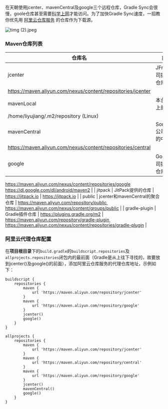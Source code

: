 
在天朝使用jcenter、mavenCentral及google三个远程仓库，Gradle Sync会很慢，goole仓库甚至需要[科学上网](https://github.com/hugetiny/awesome-vpn)才能访问。为了加快Gradle Sync速度，一招教你优先用 [阿里云仓库服务](https://maven.aliyun.com/mvn/view) 的仓库作为下载源。


![timg (2).jpeg](https://upload-images.jianshu.io/upload_images/18406403-19dfb490c1dcc92c.jpeg?imageMogr2/auto-orient/strip%7CimageView2/2/w/1240)

### Maven仓库列表
|  仓库名 | 简介  | 实际地址 | 使用地址 |
|  ----  | ----  | ----  | ----  |
| jcenter | JFrog公司提供的仓库 | http://jcenter.bintray.com | https://maven.aliyun.com/repository/jcenter 
https://maven.aliyun.com/nexus/content/repositories/jcenter |
| mavenLocal | 本台电脑上的仓库 | {USER_HOME}/.m2/repository | C:/Users/liyujiang/.m2/repository (Windows) 
/home/liyujiang/.m2/repository (Linux) |
| mavenCentral | Sonatype公司提供的中央库 | http://central.maven.org/maven2 | https://maven.aliyun.com/repository/central 
https://maven.aliyun.com/nexus/content/repositories/central |
| google | Google公司提供的仓库 | https://maven.google.com | https://maven.aliyun.com/repository/google 
https://maven.aliyun.com/nexus/content/repositories/google
https://dl.google.com/dl/android/maven2 |
| jitpack | JitPack提供的仓库 | https://jitpack.io | https://jitpack.io |
| public | jcenter和mavenCentral的聚合仓库 | https://maven.aliyun.com/repository/public 
https://maven.aliyun.com/nexus/content/groups/public |
| gradle-plugin | Gradle插件仓库 | https://plugins.gradle.org/m2 | https://maven.aliyun.com/repository/gradle-plugin 
https://maven.aliyun.com/nexus/content/repositories/gradle-plugin |

### 阿里云代理仓库配置

在**项目根目录**下的`build.gradle`的`buildscript.repositories`及`allprojects.repositories`闭包内的最前面（Gradle是从上往下寻找的，故要放到jcenter()及google()的前面），添加阿里云仓库服务的代理仓库地址，示例如下：

```
buildscript {
    repositories {
        maven {
            url 'https://maven.aliyun.com/repository/jcenter'
        }
        maven {
            url 'https://maven.aliyun.com/repository/google'
        }
        jcenter()
        google()
    }
}

allprojects {
    repositories {
        maven {
            url 'https://maven.aliyun.com/repository/jcenter'
        }
        maven {
            url 'https://maven.aliyun.com/repository/central'
        }
        maven {
            url 'https://maven.aliyun.com/repository/google'
        }
        jcenter()
        mavenCentral()
        google()
    }
}
```

